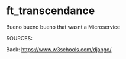 # ft_transcendance
Bueno bueno bueno that wasnt a Microservice





SOURCES:

Back:
https://www.w3schools.com/django/
